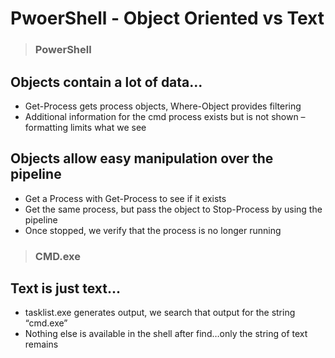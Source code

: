 # PwoerShell - Object Oriented vs Text

> ### **PowerShell**
## **Objects contain a lot of data...**
- Get-Process gets process objects, Where-Object provides filtering
- Additional information for the cmd process exists but is not shown – formatting limits what we see

## Objects allow easy manipulation over the pipeline
- Get a Process with Get-Process to see if it exists
- Get the same process, but pass the object to Stop-Process by using the pipeline
- Once stopped, we verify that the process is no longer running

> ### **CMD.exe**
## **Text is just text...**

- tasklist.exe generates output, we search that output for the string “cmd.exe”
- Nothing else is available in the shell after find…only the string of text remains
